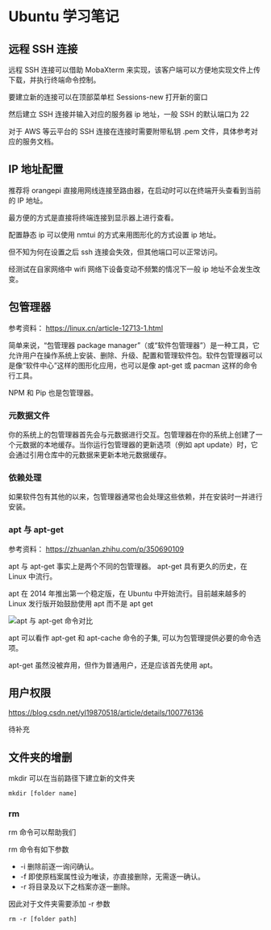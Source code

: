 # Ubuntu 学习笔记

## 远程 SSH 连接

远程 SSH 连接可以借助 MobaXterm 来实现，该客户端可以方便地实现文件上传下载，并执行终端命令控制。

要建立新的连接可以在顶部菜单栏 Sessions-new 打开新的窗口

然后建立 SSH 连接并输入对应的服务器 ip 地址，一般 SSH 的默认端口为 22

对于 AWS 等云平台的 SSH 连接在连接时需要附带私钥 .pem 文件，具体参考对应的服务文档。

## IP 地址配置

推荐将 orangepi 直接用网线连接至路由器，在启动时可以在终端开头查看到当前的 IP 地址。

最方便的方式是直接将终端连接到显示器上进行查看。

配置静态 ip 可以使用 nmtui 的方式来用图形化的方式设置 ip 地址。

但不知为何在设置之后 ssh 连接会失效，但其他端口可以正常访问。

经测试在自家网络中 wifi 网络下设备变动不频繁的情况下一般 ip 地址不会发生改变。

## 包管理器

参考资料： https://linux.cn/article-12713-1.html

简单来说，“包管理器 package manager”（或“软件包管理器”）是一种工具，它允许用户在操作系统上安装、删除、升级、配置和管理软件包。软件包管理器可以是像“软件中心”这样的图形化应用，也可以是像 apt-get 或 pacman 这样的命令行工具。

NPM 和 Pip 也是包管理器。

### 元数据文件

你的系统上的包管理器首先会与元数据进行交互。包管理器在你的系统上创建了一个元数据的本地缓存。当你运行包管理器的更新选项（例如 apt update）时，它会通过引用仓库中的元数据来更新本地元数据缓存。

### 依赖处理

如果软件包有其他的以来，包管理器通常也会处理这些依赖，并在安装时一并进行安装。

### apt 与 apt-get

参考资料： https://zhuanlan.zhihu.com/p/350690109

apt 与 apt-get 事实上是两个不同的包管理器。 apt-get 具有更久的历史，在 Linux 中流行。

apt 在 2014 年推出第一个稳定版，在 Ubuntu 中开始流行。目前越来越多的 Linux 发行版开始鼓励使用 apt 而不是 apt get

![apt 与 apt-get 命令对比](https://pic1.zhimg.com/v2-91aba22874e028e95ba0849ab9d79150_r.jpg)

apt 可以看作 apt-get 和 apt-cache 命令的子集, 可以为包管理提供必要的命令选项。

apt-get 虽然没被弃用，但作为普通用户，还是应该首先使用 apt。

## 用户权限

https://blog.csdn.net/yl19870518/article/details/100776136

待补充

## 文件夹的增删

mkdir 可以在当前路径下建立新的文件夹

`mkdir [folder name]`

### rm

rm 命令可以帮助我们

rm 命令有如下参数

- -i 删除前逐一询问确认。
- -f 即使原档案属性设为唯读，亦直接删除，无需逐一确认。
- -r 将目录及以下之档案亦逐一删除。

因此对于文件夹需要添加 -r 参数

`rm -r [folder path]`
